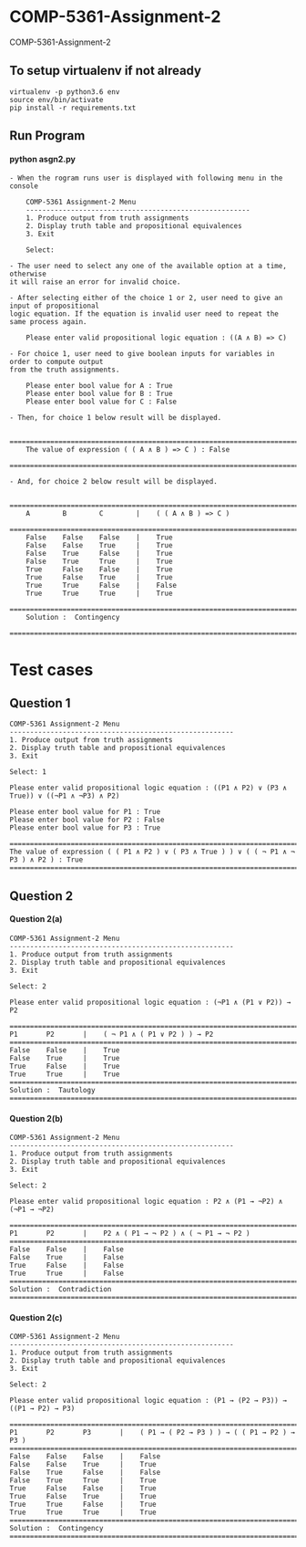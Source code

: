# COMP-5361-Assignment-2
COMP-5361-Assignment-2

## To setup virtualenv if not already
    
    virtualenv -p python3.6 env
    source env/bin/activate
    pip install -r requirements.txt

## Run Program
#### python asgn2.py
    
    - When the rogram runs user is displayed with following menu in the console
    
        COMP-5361 Assignment-2 Menu
        -------------------------------------------------------
        1. Produce output from truth assignments
        2. Display truth table and propositional equivalences
        3. Exit
        
        Select:
        
    - The user need to select any one of the available option at a time, otherwise 
    it will raise an error for invalid choice.
     
    - After selecting either of the choice 1 or 2, user need to give an input of propositional 
    logic equation. If the equation is invalid user need to repeat the same process again.
      
        Please enter valid propositional logic equation : ((A ∧ B) => C)
      
    - For choice 1, user need to give boolean inputs for variables in order to compute output 
    from the truth assignments.

        Please enter bool value for A : True
        Please enter bool value for B : True
        Please enter bool value for C : False

    - Then, for choice 1 below result will be displayed.

        ===============================================================================================
        The value of expression ( ( A ∧ B ) => C ) : False
        ===============================================================================================
        
    - And, for choice 2 below result will be displayed.
        
        ===============================================================================================
        A        B        C        |    ( ( A ∧ B ) => C )
        ===============================================================================================
        False    False    False    |    True    
        False    False    True     |    True    
        False    True     False    |    True    
        False    True     True     |    True    
        True     False    False    |    True    
        True     False    True     |    True    
        True     True     False    |    False   
        True     True     True     |    True    
        ===============================================================================================
        Solution :  Contingency
        ===============================================================================================


# Test cases
## Question 1

    COMP-5361 Assignment-2 Menu
    -------------------------------------------------------
    1. Produce output from truth assignments
    2. Display truth table and propositional equivalences
    3. Exit

    Select: 1

    Please enter valid propositional logic equation : ((P1 ∧ P2) ∨ (P3 ∧ True)) ∨ ((¬P1 ∧ ¬P3) ∧ P2)

    Please enter bool value for P1 : True
    Please enter bool value for P2 : False
    Please enter bool value for P3 : True

    ===============================================================================================
    The value of expression ( ( P1 ∧ P2 ) ∨ ( P3 ∧ True ) ) ∨ ( ( ¬ P1 ∧ ¬ P3 ) ∧ P2 ) : True
    ===============================================================================================
    
  
  ## Question 2
  #### Question 2(a)
  
    COMP-5361 Assignment-2 Menu
    -------------------------------------------------------
    1. Produce output from truth assignments
    2. Display truth table and propositional equivalences
    3. Exit

    Select: 2

    Please enter valid propositional logic equation : (¬P1 ∧ (P1 ∨ P2)) → P2

    ===============================================================================================
    P1       P2       |    ( ¬ P1 ∧ ( P1 ∨ P2 ) ) → P2
    ===============================================================================================
    False    False    |    True    
    False    True     |    True    
    True     False    |    True    
    True     True     |    True    
    ===============================================================================================
    Solution :  Tautology
    ===============================================================================================


#### Question 2(b)

    COMP-5361 Assignment-2 Menu
    -------------------------------------------------------
    1. Produce output from truth assignments
    2. Display truth table and propositional equivalences
    3. Exit

    Select: 2

    Please enter valid propositional logic equation : P2 ∧ (P1 → ¬P2) ∧ (¬P1 → ¬P2)

    ===============================================================================================
    P1       P2       |    P2 ∧ ( P1 → ¬ P2 ) ∧ ( ¬ P1 → ¬ P2 )
    ===============================================================================================
    False    False    |    False   
    False    True     |    False   
    True     False    |    False   
    True     True     |    False   
    ===============================================================================================
    Solution :  Contradiction
    ===============================================================================================


#### Question 2(c)
    
    COMP-5361 Assignment-2 Menu
    -------------------------------------------------------
    1. Produce output from truth assignments
    2. Display truth table and propositional equivalences
    3. Exit

    Select: 2

    Please enter valid propositional logic equation : (P1 → (P2 → P3)) → ((P1 → P2) → P3)

    ===============================================================================================
    P1       P2       P3       |    ( P1 → ( P2 → P3 ) ) → ( ( P1 → P2 ) → P3 )
    ===============================================================================================
    False    False    False    |    False   
    False    False    True     |    True    
    False    True     False    |    False   
    False    True     True     |    True    
    True     False    False    |    True    
    True     False    True     |    True    
    True     True     False    |    True    
    True     True     True     |    True    
    ===============================================================================================
    Solution :  Contingency
    ===============================================================================================

